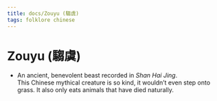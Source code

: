 ```yaml
---
title: docs/Zouyu (騶虞)
tags: folklore chinese
---
```


# Zouyu (騶虞)
- An ancient, benevolent beast recorded in _Shan Hai Jing_.  
	This Chinese mythical creature is so kind, it wouldn’t even step onto  
	grass. It also only eats animals that have died naturally.